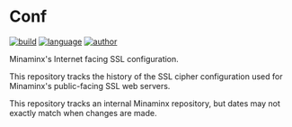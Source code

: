 Conf
=========

[![build](https://travis-ci.org/Minaminx/Core.svg?branch=master)](https://travis-ci.org/Minaminx/Conf)
[![language](https://github.com/nanqinlang/SVG/blob/master/language-c-blue.svg)](https://github.com/Minaminx/Conf)
[![author](https://github.com/nanqinlang/SVG/blob/master/author-nanqinlang-lightgrey.svg)](https://github.com/Minaminx/Conf)

Minaminx's Internet facing SSL configuration.

This repository tracks the history of the SSL cipher configuration used for Minaminx's public-facing SSL web servers.

This repository tracks an internal Minaminx repository, but dates may not exactly match when changes are made.
